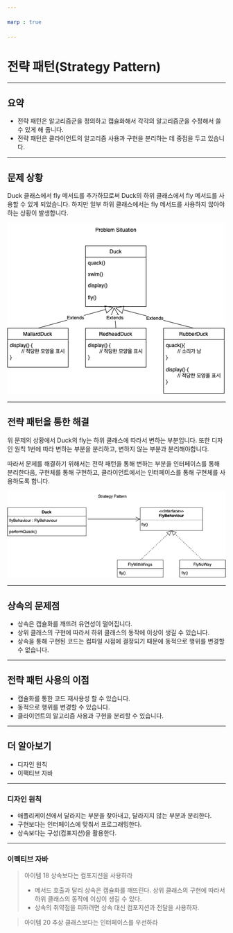 ```yaml
---

marp : true

---
```


# 전략 패턴(Strategy Pattern)

---

## 요약

* 전략 패턴은 알고리즘군을 정의하고 캡슐화해서 각각의 알고리즘군을 수정해서 쓸 수 있게 해 줍니다.
* 전략 패턴은 클라이언트의 알고리즘 사용과 구현을 분리하는 데 중점을 두고 있습니다.

---

## 문제 상황

Duck 클래스에서 fly 메서드를 추가하므로써 Duck의 하위 클래스에서 fly 메서드를 사용할 수 있게 되었습니다. 하지만 일부 하위 클래스에서는 fly 메서드를 사용하지 않아야하는 상황이 발생합니다.

![문제 상황](img/심규민/duckProblemSituation.png)

---

## 전략 패턴을 통한 해결

위 문제의 상황에서 Duck의 fly는 하위 클래스에 따라서 변하는 부분입니다. 또한 디자인 원칙 1번에 따라 변하는 부분을 분리하고, 변하지 않는 부분과 분리해야합니다.

따라서 문제를 해결하기 위해서는 전략 패턴을 통해 변하는 부분을 인터페이스를 통해 분리한다음, 구현체를 통해 구현하고, 클라이언트에서는 인터페이스를 통해 구현체를 사용하도록 합니다.

![전략 패턴 UML](img/심규민/duckStrategyPattern.png)

---

## 상속의 문제점

* 상속은 캡슐화를 깨뜨려 유연성이 떨어집니다.
* 상위 클래스의 구현에 따라서 하위 클래스의 동작에 이상이 생길 수 있습니다.
* 상속을 통해 구현된 코드는 컴파일 시점에 결정되기 때문에 동적으로 행위를 변경할 수 없습니다.

---

## 전략 패턴 사용의 이점

* 캡슐화를 통한 코드 재사용성 할 수 있습니다.
* 동적으로 행위를 변경할 수 있습니다.
* 클라이언트의 알고리즘 사용과 구현을 분리할 수 있습니다.

---

## 더 알아보기

* 디자인 원칙
* 이팩티브 자바

---

### 디자인 원칙

* 애플리케이션에서 달라지는 부분을 찾아내고, 달라지지 않는 부분과 분리한다.
* 구현보다는 인터페이스에 맞춰서 프로그래밍한다.
* 상속보다는 구성(컴포지션)을 활용한다.

---

### 이펙티브 자바
> 아이템 18 상속보다는 컴포지션을 사용하라
> * 메서드 호출과 달리 상속은 캡슐화를 깨뜨린다. 상위 클래스의 구현에 따라서 하위 클래스의 동작에 이상이 생길 수 있다.
> * 상속의 취약점을 피하려면 상속 대신 컴포지션과 전달을 사용하자.

> 아이템 20 추상 클래스보다는 인터페이스를 우선하라